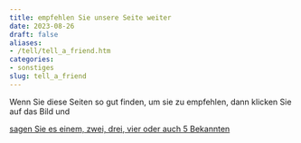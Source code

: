 ```yaml
---
title: empfehlen Sie unsere Seite weiter
date: 2023-08-26
draft: false
aliases:
- /tell/tell_a_friend.htm
categories:
- sonstiges
slug: tell_a_friend
---
```



Wenn
Sie diese Seiten so gut finden, um sie zu empfehlen, dann klicken Sie 
auf das Bild und

[sagen
Sie es einem, zwei, drei, vier oder auch 5 Bekannten](http://www.webmart.de/t.cfm?id=505088)

[](http://www.webmart.de/t.cfm?id=505088)